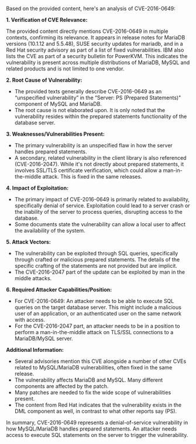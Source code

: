 Based on the provided content, here's an analysis of CVE-2016-0649:

**1. Verification of CVE Relevance:**

The provided content directly mentions CVE-2016-0649 in multiple contexts, confirming its relevance. It appears in release notes for MariaDB versions (10.1.12 and 5.5.48), SUSE security updates for mariadb, and in a Red Hat security advisory as part of a list of fixed vulnerabilities. IBM also lists the CVE as part of a security bulletin for PowerKVM. This indicates the vulnerability is present across multiple distributions of MariaDB, MySQL and related products and is not limited to one vendor.

**2. Root Cause of Vulnerability:**

*   The provided texts generally describe CVE-2016-0649 as an “unspecified vulnerability” in the “Server: PS (Prepared Statements)" component of MySQL and MariaDB.
*   The root cause is not elaborated upon. It is only noted that the vulnerability resides within the prepared statements functionality of the database server.

**3. Weaknesses/Vulnerabilities Present:**

*   The primary vulnerability is an unspecified flaw in how the server handles prepared statements.
*   A secondary, related vulnerability in the client library is also referenced (CVE-2016-2047). While it's not directly about prepared statements, it involves SSL/TLS certificate verification, which could allow a man-in-the-middle attack. This is fixed in the same releases.

**4. Impact of Exploitation:**

*   The primary impact of CVE-2016-0649 is primarily related to availability, specifically denial of service. Exploitation could lead to a server crash or the inability of the server to process queries, disrupting access to the database.
*   Some documents state the vulnerability can allow a local user to affect the availability of the system.

**5. Attack Vectors:**

*   The vulnerability can be exploited through SQL queries, specifically through crafted or malicious prepared statements. The details of the specific crafting of the statements are not provided but are implicit.
*   The CVE-2016-2047 part of the update can be exploited by man in the middle attacks.

**6. Required Attacker Capabilities/Position:**

*   For CVE-2016-0649: An attacker needs to be able to execute SQL queries on the target database server. This might include a malicious user of an application, or an authenticated user on the same network with access.
*   For the CVE-2016-2047 part, an attacker needs to be in a position to perform a man-in-the-middle attack on TLS/SSL connections to a MariaDB/MySQL server.

**Additional Information:**

*   Several advisories mention this CVE alongside a number of other CVEs related to MySQL/MariaDB vulnerabilities, often fixed in the same release.
*   The vulnerability affects MariaDB and MySQL. Many different components are affected by the patch.
*   Many patches are needed to fix the wide scope of vulnerabilities present.
*   The content from Red Hat indicates that the vulnerability exists in the DML component as well, in contrast to what other reports say (PS).

In summary, CVE-2016-0649 represents a denial-of-service vulnerability in how MySQL/MariaDB handles prepared statements.  An attacker needs access to execute SQL statements on the server to trigger the vulnerability.